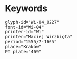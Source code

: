 # Keywords
<pre>
glyph-id="Wi-04_0227"
font-id="Wi-04"
printer-id="Wi"
printer="Maciej Wirzbięta"
period="1555/7-1605"
place="Kraków"
PT plate="469"
</pre>
